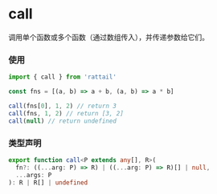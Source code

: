 # call

调用单个函数或多个函数（通过数组传入），并传递参数给它们。

### 使用

```ts
import { call } from 'rattail'

const fns = [(a, b) => a + b, (a, b) => a * b]

call(fns[0], 1, 2) // return 3
call(fns, 1, 2) // return [3, 2]
call(null) // return undefined
```

### 类型声明

```ts
export function call<P extends any[], R>(
  fn?: ((...arg: P) => R) | ((...arg: P) => R)[] | null,
  ...args: P
): R | R[] | undefined
```
